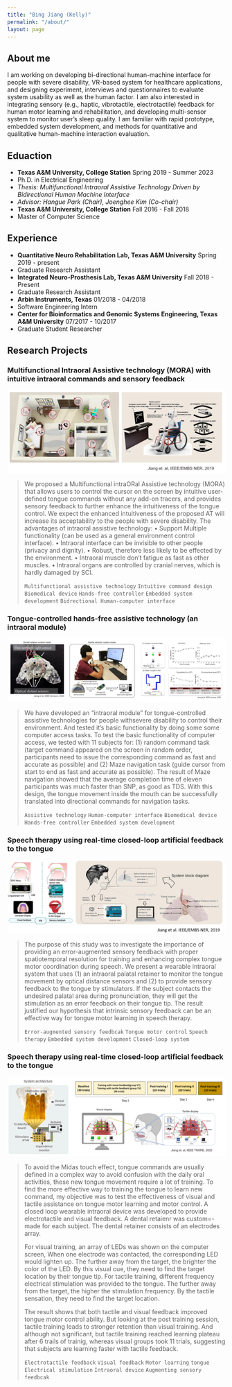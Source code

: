 ```yaml
---
title: "Bing Jiang (Kelly)"
permalink: "/about/"
layout: page
---
```


## About me

I am working on developing bi-directional human-machine interface for people with severe disability, VR-based system for healthcare applications, and designing experiment, interviews and questionnaires to evaluate system usability as well as the human factor. I am also interested in integrating sensory (e.g., haptic, vibrotactile, electrotactile) feedback for human motor learning and rehabilitation, and developing multi-sensor system to monitor user’s sleep quality. I am familiar with rapid prototype, embedded system development, and methods for quantitative and qualitative human-machine interaction evaluation.

## Eduaction

- **Texas A&M University, College Station**        Spring 2019 - Summer 2023
- Ph.D. in Electrical Engineering
- *Thesis: Multifunctional Intraoral Assistive Technology Driven by Bidirectional Human Machine Interface* 
- *Advisor: Hangue Park (Chair), Joenghee Kim (Co-chair)*
- **Texas A&M University, College Station**			Fall 2016 - Fall 2018
- Master of Computer Science	


## Experience

- **Quantitative Neuro Rehabilitation Lab, Texas A&M University**    	 			Spring 2019 - present
- Graduate Research Assistant
- **Integrated Neuro-Prosthesis Lab, Texas A&M University**   	  		 			   Fall 2018 - Present
- Graduate Research Assistant
- **Arbin Instruments, Texas**										    			                           01/2018 - 04/2018
- Software Engineering Intern
- **Center for Bioinformatics and Genomic Systems Engineering, Texas A&M University**		07/2017 - 10/2017
- Graduate Student Researcher 

## Research Projects

### Multifunctional Intraoral Assistive technology (MORA) with intuitive intraoral commands and sensory feedback
> 
![image](assets/2_MORA.PNG)
> 
> We proposed a Multifunctional intraORal Assistive technology (MORA) that allows users to control the cursor on the screen by intuitive user-defined tongue commands
without any add-on tracers, and provides sensory feedback to further enhance the intuitiveness of the tongue control. We expect the enhanced intuitiveness of the
proposed AT will increase its acceptability to the people with severe disability. 
The advantages of intraoral assistive technology:
  • Support Multiple functionality (can be used as a general environment control interface).
  • Intraoral interface can be invisible to other people (privacy and dignity).
  • Robust, therefore less likely to be effected by the environment.
  • Intraoral muscle don’t fatigue as fast as other muscles.
  • Intraoral organs are controlled by cranial nerves, which is hardly damaged by SCI.
> 
> `Multifunctional assistive technology` `Intuitive command design`  `Biomedical device` `Hands-free controller` `Embedded system development` `Bidrectional Human-computer interface`

### Tongue-controlled hands-free assistive technology (an intraoral module)
> 
![image](1_MORA.png)
> 
> We have developed an “intraoral module” for tongue-controlled assistive technologies for people withsevere disability to control their environment. And tested it’s basic functionality by doing some some computer access tasks.
> To test the basic functionality of computer access, we tested with 11 subjects for: (1) random command task (target command appeared on the screen in random order, participants need to issue the corresponding command as fast and accurate as possible) and (2) Maze navigation task (guide cursor from start to end as fast and accurate as possible). The result of Maze navigation showed that the average completion time of eleven participants was much faster than SNP, as good as TDS. With this design, the tongue movement inside the mouth can be successfully translated into directional commands for navigation tasks.
> 
> `Assistive technology` `Human-computer interface` `Biomedical device` `Hands-free controller` `Embedded system development`
>

### Speech therapy using real-time closed-loop artificial feedback to the tongue 
> 
![image](assets/Speech_therapy.PNG)
> 
> The purpose of this study was to investigate the importance of providing an error-augmented sensory feedback with proper spatiotemporal resolution for training and enhancing complex tongue motor coordination during speech. We present a wearable intraoral system that uses (1) an intraoral palatal retainer to monitor the tongue movement by optical distance sensors and (2) to provide sensory feedback to the tongue by stimulators. If the subject contacts the undesired palatal area during pronunciation, they will get the stimulation as an error feedback on their tongue tip. The result justified our hypothesis that intrinsic sensory feedback can be an effective way for tongue motor learning in speech therapy.
> 
> `Error-augmented sensory feedbcak` `Tongue motor control` `Speech therapy` `Embedded system development` `Closed-loop system`
>
### Speech therapy using real-time closed-loop artificial feedback to the tongue 
> 
![image](assets/TML.PNG)
> 
> To avoid the Midas touch effect, tongue commands are usually defined in a complex way to avoid confusion with the daily oral activities, these new tongue movement require a lot of training. To find the more effective way to training the tongue to learn new command, my objective was to test the effectiveness of visual and tactile assistance on tongue motor learning and motor control. A closed loop wearable intraoral device was developed to provide electrotactile and visual feedback. A dental retaienr was custom=-made for each subject. The dental retainer consists of an electrodes array. 
> 
> For visual training, an array of LEDs was shown on the computer screen, When one electrode was contacted, the corresponding LED would lighten up. The further away from the target, the brighter the color of the LED. By this visual cue, they need to find the target location by their tongue tip. For tactile training, different frequency electrical stimulation was provided to the tongue. The further away from the target, the higher the stimulation frequency. By the tactile sensation, they need to find the target location.
> 
> The result shows that both tactile and visual feedback improved tongue motor control ability. But looking at the post training session, tactile training leads to stronger retention than visual training. And although not significant, but tactile training reached learning plateau after 6 trails of trainig, whereas visual groups took 11 trials, suggesting that subjects are learning faster with tactile feedback.
> 
> `Electrotactile feedback` `Visual feedback` `Motor learning` `tongue` `Electrical stimulation` `Intraoral device` `Augmenting sensory feedbcak` 
>

